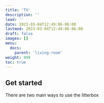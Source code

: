 ```yaml
---
title: 'TV'
description: ''
lead: ''
date: 2023-03-04T12:49:06-06:00
lastmod: 2023-03-04T12:49:06-06:00
draft: false
images: []
menu:
  docs:
    parent: 'living-room'
weight: 999
toc: true
---
```


## Get started

There are two main ways to use the litterbox
